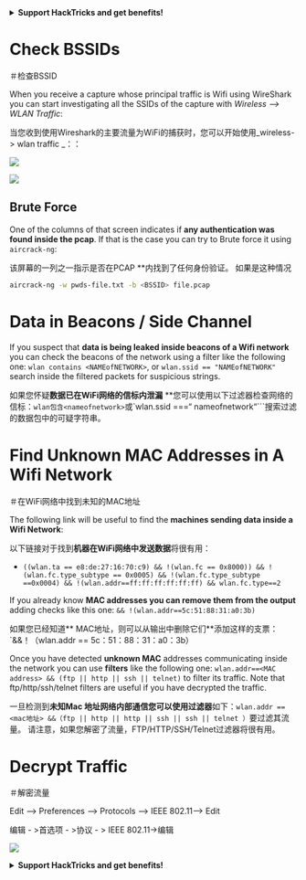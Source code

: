 

<details>

<summary><strong>Support HackTricks and get benefits!</strong></summary>

<summary> <strong>支持hacktricks并获得好处！</strong> </summary>

- Do you work in a **cybersecurity company**? Do you want to see your **company advertised in HackTricks**? or do you want to have access to the **latest version of the PEASS or download HackTricks in PDF**? Check the [**SUBSCRIPTION PLANS**](https://github.com/sponsors/carlospolop)!

 - 您在**网络安全公司**工作吗？ 您是否想看到您的**公司在hacktricks **中刊登广告？ 还是您想访问**最新版本的豌豆或在pdf **中下载hacktricks？ 检查[**订阅计划**]（https://github.com/sponsors/carlospolop）！

- Discover [**The PEASS Family**](https://opensea.io/collection/the-peass-family), our collection of exclusive [**NFTs**](https://opensea.io/collection/the-peass-family)

 - 发现[**豌豆家庭**]（https://opensea.io/collection/the-peass-family），我们的独家[** nfts **]（https://opensea.io/collection） /家庭家庭）

- Get the [**official PEASS & HackTricks swag**](https://peass.creator-spring.com)

 - 获取[**官方豌豆和hacktricks赃物**]（https://peass.creator-spring.com）

- **Join the** [**💬**](https://emojipedia.org/speech-balloon/) [**Discord group**](https://discord.gg/hRep4RUj7f) or the [**telegram group**](https://t.me/peass) or **follow** me on **Twitter** [**🐦**](https://github.com/carlospolop/hacktricks/tree/7af18b62b3bdc423e11444677a6a73d4043511e9/\[https:/emojipedia.org/bird/README.md)[**@carlospolopm**](https://twitter.com/carlospolopm)**.**

 -  **加入** [**💬**]（https://emojipedia.org/speech-balloon/）[** discord group **]（https://discord.gg/hrep4ruj7f）或[ **电报组**]（https://t.me/peass）或**在** Twitter ** [**🐦**]（https://github.com/carloppolop/hacktrickss on ** twitter **） /ree/7af18b62b3bdc423e114444444677a6a73d4043511e9/ \ [https:/emojipedia.org/bird/bird/readme.md）eardme.md）eghterme.md）eghterme.md）eghterme.md）eghtemplopmbyth

- **Share your hacking tricks by submitting PRs to the** [**hacktricks github repo**](https://github.com/carlospolop/hacktricks)**.**

 -  **通过将PRS提交给** [** hacktricks github repo **]（https://github.com/carloppolop/hacktricks）**。

</details>


# Check BSSIDs

＃检查BSSID

When you receive a capture whose principal traffic is Wifi using WireShark you can start investigating all the SSIDs of the capture with _Wireless --> WLAN Traffic_:

当您收到使用Wireshark的主要流量为WiFi的捕获时，您可以开始使用_wireless-> wlan traffic _：：

![](<../../../.gitbook/assets/image (424).png>)

![](<../../../.gitbook/assets/image (425).png>)

## Brute Force

One of the columns of that screen indicates if **any authentication was found inside the pcap**. If that is the case you can try to Brute force it using `aircrack-ng`:

该屏幕的一列之一指示是否在PCAP **内找到了任何身份验证。 如果是这种情况

```bash
aircrack-ng -w pwds-file.txt -b <BSSID> file.pcap
```

# Data in Beacons / Side Channel

If you suspect that **data is being leaked inside beacons of a Wifi network** you can check the beacons of the network using a filter like the following one: `wlan contains <NAMEofNETWORK>`, or `wlan.ssid == "NAMEofNETWORK"` search inside the filtered packets for suspicious strings.

如果您怀疑**数据已在WiFi网络的信标内泄漏** **您可以使用以下过滤器检查网络的信标：`wlan包含<nameofnetwork>`或`wlan.ssid ===“ nameofnetwork“```搜索过滤的数据包中的可疑字符串。

# Find Unknown MAC Addresses in A Wifi Network

＃在WiFi网络中找到未知的MAC地址

The following link will be useful to find the **machines sending data inside a Wifi Network**:

以下链接对于找到**机器在WiFi网络中发送数据**将很有用：

* `((wlan.ta == e8:de:27:16:70:c9) && !(wlan.fc == 0x8000)) && !(wlan.fc.type_subtype == 0x0005) && !(wlan.fc.type_subtype ==0x0004) && !(wlan.addr==ff:ff:ff:ff:ff:ff) && wlan.fc.type==2`

If you already know **MAC addresses you can remove them from the output** adding checks like this one: `&& !(wlan.addr==5c:51:88:31:a0:3b)`

如果您已经知道** MAC地址，则可以从输出中删除它们**添加这样的支票：`&&！（wlan.addr == 5c：51：88：31：a0：3b）

Once you have detected **unknown MAC** addresses communicating inside the network you can use **filters** like the following one: `wlan.addr==<MAC address> && (ftp || http || ssh || telnet)` to filter its traffic. Note that ftp/http/ssh/telnet filters are useful if you have decrypted the traffic.

一旦检测到**未知Mac **地址网络内部通信您可以使用**过滤器**如下：`wlan.addr == <mac地址> &&（ftp || http || http || ssh || ssh || telnet ）`要过滤其流量。 请注意，如果您解密了流量，FTP/HTTP/SSH/Telnet过滤器将很有用。

# Decrypt Traffic

＃解密流量

Edit --> Preferences --> Protocols --> IEEE 802.11--> Edit

编辑 - >首选项 - >协议 - > IEEE 802.11->编辑

![](<../../../.gitbook/assets/image (426).png>)





<details>

<summary><strong>Support HackTricks and get benefits!</strong></summary>

<summary> <strong>支持hacktricks并获得好处！</strong> </summary>

- Do you work in a **cybersecurity company**? Do you want to see your **company advertised in HackTricks**? or do you want to have access to the **latest version of the PEASS or download HackTricks in PDF**? Check the [**SUBSCRIPTION PLANS**](https://github.com/sponsors/carlospolop)!

 - 您在**网络安全公司**工作吗？ 您是否想看到您的**公司在hacktricks **中刊登广告？ 还是您想访问**最新版本的豌豆或在pdf **中下载hacktricks？ 检查[**订阅计划**]（https://github.com/sponsors/carlospolop）！

- Discover [**The PEASS Family**](https://opensea.io/collection/the-peass-family), our collection of exclusive [**NFTs**](https://opensea.io/collection/the-peass-family)

 - 发现[**豌豆家庭**]（https://opensea.io/collection/the-peass-family），我们的独家[** nfts **]（https://opensea.io/collection） /家庭家庭）

- Get the [**official PEASS & HackTricks swag**](https://peass.creator-spring.com)

 - 获取[**官方豌豆和hacktricks赃物**]（https://peass.creator-spring.com）

- **Join the** [**💬**](https://emojipedia.org/speech-balloon/) [**Discord group**](https://discord.gg/hRep4RUj7f) or the [**telegram group**](https://t.me/peass) or **follow** me on **Twitter** [**🐦**](https://github.com/carlospolop/hacktricks/tree/7af18b62b3bdc423e11444677a6a73d4043511e9/\[https:/emojipedia.org/bird/README.md)[**@carlospolopm**](https://twitter.com/carlospolopm)**.**

 -  **加入** [**💬**]（https://emojipedia.org/speech-balloon/）[** discord group **]（https://discord.gg/hrep4ruj7f）或[ **电报组**]（https://t.me/peass）或**在** Twitter ** [**🐦**]（https://github.com/carloppolop/hacktrickss on ** twitter **） /ree/7af18b62b3bdc423e114444444677a6a73d4043511e9/ \ [https:/emojipedia.org/bird/bird/readme.md）eardme.md）eghterme.md）eghterme.md）eghterme.md）eghtemplopmbyth

- **Share your hacking tricks by submitting PRs to the** [**hacktricks github repo**](https://github.com/carlospolop/hacktricks)**.**

 -  **通过将PRS提交给** [** hacktricks github repo **]（https://github.com/carloppolop/hacktricks）**。

</details>


